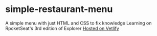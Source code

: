 # simple-restaurant-menu
A simple menu with just HTML and CSS to fix knowledge
Learning on RpcketSeat's 3rd edition of Explorer
<a href="http://https://verdant-biscuit-6b6a7a.netlify.app/" target="_blank" rel="noopener noreferrer">Hosted on Vetlify</a>
